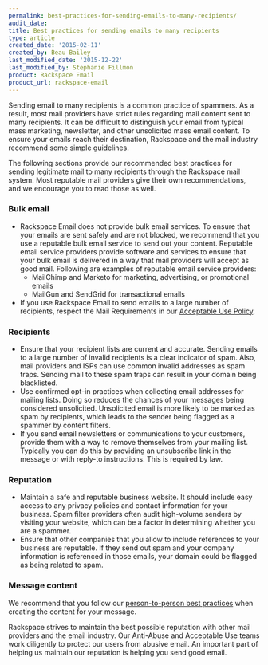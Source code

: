```yaml
---
permalink: best-practices-for-sending-emails-to-many-recipients/
audit_date:
title: Best practices for sending emails to many recipients
type: article
created_date: '2015-02-11'
created_by: Beau Bailey
last_modified_date: '2015-12-22'
last_modified_by: Stephanie Fillmon
product: Rackspace Email
product_url: rackspace-email
---
```


Sending email to many recipients is a common practice of spammers. As a
result, most mail providers have strict rules regarding mail content
sent to many recipients. It can be difficult to distinguish your email
from typical mass marketing, newsletter, and other unsolicited mass
email content. To ensure your emails reach their destination, Rackspace
and the mail industry recommend some simple guidelines.

The following sections provide our recommended best practices for
sending legitimate mail to many recipients through the Rackspace mail
system. Most reputable mail providers give their own recommendations,
and we encourage you to read those as well.

### Bulk email

-   Rackspace Email does not provide bulk email services. To ensure that
    your emails are sent safely and are not blocked, we recommend that
    you use a reputable bulk email service to send out your content.
    Reputable email service providers provide software and services to
    ensure that your bulk email is delivered in a way that mail
    providers will accept as good mail. Following are examples of
    reputable email service providers:
    -   MailChimp and Marketo for marketing, advertising, or promotional
        emails
    -   MailGun and SendGrid for transactional emails
-   If you use Rackspace Email to send emails to a large number of
    recipients, respect the Mail Requirements in our [Acceptable Use
    Policy](http://www.rackspace.com/information/legal/aup).

### Recipients

-   Ensure that your recipient lists are current and accurate. Sending
    emails to a large number of invalid recipients is a clear indicator
    of spam. Also, mail providers and ISPs can use common invalid
    addresses as spam traps. Sending mail to these spam traps can result
    in your domain being blacklisted.
-   Use confirmed opt-in practices when collecting email addresses for
    mailing lists. Doing so reduces the chances of your messages being
    considered unsolicited. Unsolicited email is more likely to be
    marked as spam by recipients, which leads to the sender being
    flagged as a spammer by content filters.
-   If you send email newsletters or communications to your customers,
    provide them with a way to remove themselves from your mailing list.
    Typically you can do this by providing an unsubscribe link in the
    message or with reply-to instructions. This is required by law.

### Reputation

-   Maintain a safe and reputable business website. It should include
    easy access to any privacy policies and contact information for
    your business. Spam filter providers often audit high-volume senders
    by visiting your website, which can be a factor in determining
    whether you are a spammer.
-   Ensure that other companies that you allow to include references to
    your business are reputable. If they send out spam and your company
    information is referenced in those emails, your domain could be
    flagged as being related to spam.

### Message content

We recommend that you follow our [person-to-person best
practices](/how-to/best-practices-for-sending-person-to-person-email)
when creating the content for your message.

Rackspace strives to maintain the best possible reputation with other
mail providers and the email industry. Our Anti-Abuse and Acceptable Use
teams work diligently to protect our users from abusive email. An
important part of helping us maintain our reputation is helping you send
good email.
